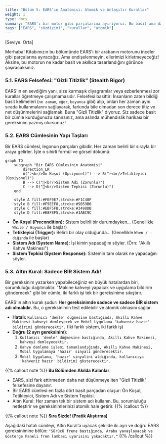 ```yaml
---
title: "Bölüm 5: EARS'ın Anatomisi: Atomik ve Anlaşılır Kurallar"
weight: 1
type: docs
summary: "EARS'ı bir motor gibi parçalarına ayırıyoruz. Bu basit ama dâhiyane yapının, karmaşık fikirleri nasıl herkesin anlayacağı atomik parçalara böldüğünü keşfedin."
tags: ["EARS", "sözdizimi", "kurallar", "atomik"]
---
```


[Seviye: Orta]

Merhaba! Kitabımızın bu bölümünde EARS'ı bir arabanın motorunu inceler gibi parçalarına ayıracağız. Ama endişelenmeyin, ellerimizi kirletmeyeceğiz! Aksine, bu motorun ne kadar basit ve akıllıca tasarlandığını görünce şaşıracaksınız.

### 5.1. EARS Felsefesi: "Gizli Titizlik" (Stealth Rigor)

EARS'ın en sevdiğim yanı, size karmaşık diyagramlar veya ezberlenmesi zor kurallar öğretmeye çalışmamasıdır. Felsefesi basittir: İnsanların zaten bildiği basit kelimeleri (`ne zaman`, `eğer`, `boyunca` gibi) alıp, onları her zaman aynı sırada kullanmalarını sağlayarak, farkında bile olmadan son derece titiz ve net düşünmelerini sağlamak. Buna "Gizli Titizlik" diyoruz. Siz sadece basit bir cümle kurduğunuzu sanırsınız, ama aslında mühendislik harikası bir gereksinim yazmış olursunuz!

### 5.2. EARS Cümlesinin Yapı Taşları

Bir EARS cümlesi, legonun parçaları gibidir. Her zaman belirli bir sırayla bir araya gelirler. İşte o sihirli formül ve görsel dökümü:

```mermaid
graph TD
    subgraph "Bir EARS Cümlesinin Anatomisi"
        direction LR
        A("❔<br/>Ön Koşul (Opsiyonel)") --> B("⚡<br/>Tetikleyici (Opsiyonel)")
        B --> C("🤖<br/>Sistem Adı (Zorunlu)")
        C --> D("🎯<br/>Sistem Tepkisi (Zorunlu)")
    end

    style A fill:#FEF9E7,stroke:#F1C40F
    style B fill:#F5EEF8,stroke:#9B59B6
    style C fill:#EBF5FB,stroke:#3498DB
    style D fill:#E8F8F5,stroke:#1ABC9C
```

- **Ön Koşul (Precondition):** Sistem belirli bir durumdayken... (Genellikle `While / Boyunca` ile başlar)
- **Tetikleyici (Trigger):** Belirli bir olay olduğunda... (Genellikle `When / -dığında` ile başlar)
- **Sistem Adı (System Name):** İşi kimin yapacağını söyler. (Örn: "Akıllı Kahve Makinesi")
- **Sistem Tepkisi (System Response):** Sistemin tam olarak ne yapacağını söyler.

### 5.3. Altın Kural: Sadece BİR Sistem Adı!

Bir gereksinim yazarken yapabileceğiniz en büyük hatalardan biri, sorumluluğu dağıtmaktır. "Makine kahveyi yapacak ve uygulama bildirim gönderecek" gibi bir cümle, iki farklı işi tek bir gereksinime sıkıştırır.

EARS'ın altın kuralı şudur: **Her gereksinimde sadece ve sadece BİR sistem adı olmalıdır.** Bu, o gereksinimin test edilebilir ve atomik olmasını sağlar.

- **Hatalı:** `Kullanıcı 'demle' düğmesine bastığında, Akıllı Kahve Makinesi kahveyi demleyecek ve Mobil Uygulama 'kahveniz hazır' bildirimi gönderecektir.` (İki farklı sistem, iki farklı iş)
- **Doğru (2 ayrı gereksinim):**
  1.  `Kullanıcı 'demle' düğmesine bastığında, Akıllı Kahve Makinesi, kahveyi demleyecektir.`
  2.  `Kahve demleme işlemi tamamlandığında, Akıllı Kahve Makinesi, Mobil Uygulamaya 'hazır' sinyali gönderecektir.`
  3.  `Mobil Uygulama, 'hazır' sinyalini aldığında, kullanıcıya 'kahveniz hazır' bildirimi gösterecektir.`

{{% callout note %}}
**Bu Bölümden Akılda Kalanlar**

- EARS, sizi fark ettirmeden daha net düşünmeye iten "Gizli Titizlik" felsefesine dayanır.
- Bir EARS cümlesi en fazla dört basit parçadan oluşur: Ön Koşul, Tetikleyici, Sistem Adı ve Sistem Tepkisi.
- Altın Kural: Her zaman tek bir sistem adı kullanın. Bu, sorumluluğu netleştirir ve gereksinimlerinizi atomik hale getirir.
  {{% /callout %}}

{{% callout note %}}
**Sıra Sizde! (Pratik Alıştırma)**

Aşağıdaki hatalı cümleyi, Altın Kural'a uyacak şekilde iki ayrı ve doğru EARS gereksinimine bölün: `"Sürücü frene bastığında, Araba yavaşlayacak ve Gösterge Paneli fren lambası uyarısını yakacaktır."`
{{% /callout %}}

